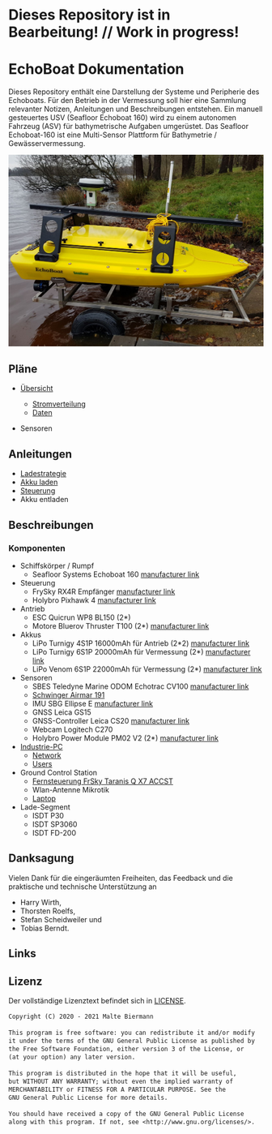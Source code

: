 # Dieses Repository ist in Bearbeitung! // Work in progress!

# EchoBoat Dokumentation
Dieses Repository enthält eine Darstellung der Systeme und Peripherie des Echoboats. Für den Betrieb in der Vermessung soll hier eine Sammlung relevanter Notizen, Anleitungen und Beschreibungen entstehen.
Ein manuell gesteuertes USV (Seafloor Echoboat 160) wird zu einem autonomen Fahrzeug (ASV) für bathymetrische Aufgaben umgerüstet. Das Seafloor Echoboat-160 ist eine Multi-Sensor Plattform für Bathymetrie / Gewässervermessung.

![Echoboat](./img/echoboat3.jpg)

## Pläne
- [Übersicht](./electrical_schemes/overview/overview.md)
  - [Stromverteilung](./electrical_schemes/overview/out/EchoBoat%20Power%20Distribution%20Overview.png)
  - [Daten](./electrical_schemes/overview/out/EchoBoat%20Data%20Distribution%20Overview.png)

- Sensoren

## Anleitungen
 - [Ladestrategie](docs/energy/basics.md)
 - [Akku laden](docs/energy/charging.md)
 - [Steuerung](./docs/remotecontrol/rc.md)
 - Akku entladen
## Beschreibungen
### Komponenten
- Schiffskörper / Rumpf
  - Seafloor Systems Echoboat 160 [manufacturer link](https://www.seafloorsystems.com/usv)
- Steuerung
  - FrySky RX4R Empfänger [manufacturer link](https://www.frsky-rc.com/product/rx4r/)
  - Holybro Pixhawk 4 [manufacturer link](http://www.holybro.com/product/pixhawk-4/)
- Antrieb
  - ESC Quicrun WP8 BL150 (2\*)
  - Motore Bluerov Thruster T100 (2\*) [manufacturer link](https://bluerobotics.com/store/retired/t100-thruster/) 
- Akkus
  - LiPo Turnigy 4S1P 16000mAh für Antrieb (2\*2) [manufacturer link](https://hobbyking.com/de_de/turnigy-high-capacity-16000mah-4s-12c-multi-rotor-lipo-pack-w-xt90.html)
  - LiPo Turnigy 6S1P 20000mAh für Vermessung (2\*) [manufacturer link](https://hobbyking.com/de_de/turnigy-high-capacity-16000mah-4s-12c-multi-rotor-lipo-pack-w-xt90.html)
  - LiPo Venom 6S1P 22000mAh für Vermessung (2\*) [manufacturer link](https://www.venompower.com/venom-22000mah-6s-22-2v-drone-professional-battery-15c-lipo-with-xt150-as150-35000) 
- Sensoren
  - SBES Teledyne Marine ODOM Echotrac CV100 [manufacturer link](http://www.teledynemarine.com/singlebeam-hydrographic-echosounders)
  - [Schwinger Airmar 191](./docs/sensors/transducer.md)
  - IMU SBG Ellipse E [manufacturer link](https://www.sbg-systems.com/products/ellipse-series/#ellipse-e_miniature-ins)
  - GNSS Leica GS15
  - GNSS-Controller Leica CS20 [manufacturer link](https://leica-geosystems.com/de-de/products/gnss-systems/controllers/leica-cs20)
  - Webcam Logitech C270
  - Holybro Power Module PM02 V2 (2\*) [manufacturer link](http://www.holybro.com/product/power-modulepm02-v3/) 
- [Industrie-PC](./docs/misc/pc-hardware.md)
  - [Network](./docs/misc/network.md)
  - [Users](./docs/misc/user.md)
- Ground Control Station
  - [Fernsteuerung FrSky Taranis Q X7 ACCST](./docs/remotecontrol/rc.md) 
  - Wlan-Antenne Mikrotik
  - [Laptop](./docs/misc/laptop.md) 
- Lade-Segment
  - ISDT P30
  - ISDT SP3060
  - ISDT FD-200


## Danksagung

Vielen Dank für die eingeräumten Freiheiten, das Feedback und die praktische und technische Unterstützung an

- Harry Wirth,
- Thorsten Roelfs,
- Stefan Scheidweiler und
- Tobias Berndt.

## Links

## Lizenz

Der vollständige Lizenztext befindet sich in [LICENSE][1].

```
Copyright (C) 2020 - 2021 Malte Biermann

This program is free software: you can redistribute it and/or modify
it under the terms of the GNU General Public License as published by
the Free Software Foundation, either version 3 of the License, or
(at your option) any later version.

This program is distributed in the hope that it will be useful,
but WITHOUT ANY WARRANTY; without even the implied warranty of
MERCHANTABILITY or FITNESS FOR A PARTICULAR PURPOSE. See the
GNU General Public License for more details.

You should have received a copy of the GNU General Public License
along with this program. If not, see <http://www.gnu.org/licenses/>.
```

[1]: https://github.com/MalteBiermann/EchoBoat/LICENSE
